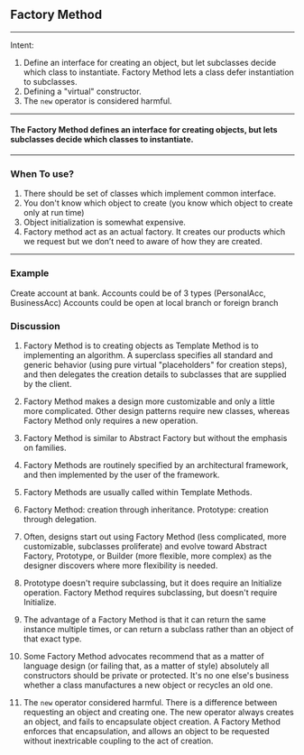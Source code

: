 ## Factory Method

-------------------------

Intent:
1. Define an interface for creating an object, but let subclasses decide which class to instantiate. Factory Method lets a class defer instantiation to subclasses.
2. Defining a "virtual" constructor.
3. The `new` operator is considered harmful.

------------------------------------
#### The Factory Method defines an interface for creating objects, but lets subclasses decide which classes to instantiate.

------------------------------------
### When To use?
1. There should be set of classes which implement common interface.
2. You don't know which object to create (you know which object to create only at run time)
3. Object initialization is somewhat expensive.
4. Factory method act as an actual factory. It creates our products which we request but we don’t need to aware of how they are created.

--------------------------

### Example
Create account at bank.
Accounts could be of 3 types (PersonalAcc, BusinessAcc)
Accounts could be open at local branch or foreign branch

### Discussion

1. Factory Method is to creating objects as Template Method is to implementing an algorithm. A superclass specifies all standard and generic behavior (using pure virtual "placeholders" for creation steps), and then delegates the creation details to subclasses that are supplied by the client.
2. Factory Method makes a design more customizable and only a little more complicated. Other design patterns require new classes, whereas Factory Method only requires a new operation.
3. Factory Method is similar to Abstract Factory but without the emphasis on families. 
4. Factory Methods are routinely specified by an architectural framework, and then implemented by the user of the framework. 
5. Factory Methods are usually called within Template Methods. 
6. Factory Method: creation through inheritance. Prototype: creation through delegation. 
7. Often, designs start out using Factory Method (less complicated, more customizable, subclasses proliferate) and evolve toward Abstract Factory, Prototype, or Builder (more flexible, more complex) as the designer discovers where more flexibility is needed.
8. Prototype doesn't require subclassing, but it does require an Initialize operation. Factory Method requires subclassing, but doesn't require Initialize. 
9. The advantage of a Factory Method is that it can return the same instance multiple times, or can return a subclass rather than an object of that exact type.

10. Some Factory Method advocates recommend that as a matter of language design (or failing that, as a matter of style) absolutely all constructors should be private or protected. It's no one else's business whether a class manufactures a new object or recycles an old one.
   
11. The `new` operator considered harmful. There is a difference between requesting an object and creating one. The new operator always creates an object, and fails to encapsulate object creation. A Factory Method enforces that encapsulation, and allows an object to be requested without inextricable coupling to the act of creation.
